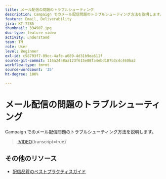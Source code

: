```yaml
---
title: メール配信の問題のトラブルシューティング
description: Campaign でのメール配信問題のトラブルシューティング方法を説明します。
feature: Email, Deliverability
jira: KT-7785
thumbnail: 334907.jpg
doc-type: feature video
activity: understand
team: TM
role: User
level: Beginner
exl-id: c98793f7-09cc-4afe-a089-4d31b9ea611f
source-git-commit: 116a24a8aa123f615e08fa4ebd187b3c4c460ba2
workflow-type: tm+mt
source-wordcount: '35'
ht-degree: 100%

---
```


# メール配信の問題のトラブルシューティング

Campaign でのメール配信問題のトラブルシューティング方法を説明します。

>[!VIDEO](https://video.tv.adobe.com/v/3426604?quality=12&learn=on&captions=jpn){transcript=true}

## その他のリソース

* [配信品質のベストプラクティスガイド](https://experienceleague.adobe.com/docs/deliverability-learn/deliverability-best-practice-guide/introduction.html?lang=ja)
